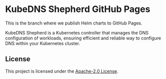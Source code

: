 # KubeDNS Shepherd GitHub Pages

This is the branch where we publish Helm charts to GitHub Pages.

KubeDNS Shepherd is a Kubernetes controller that manages the DNS configuration of workloads, ensuring efficient and reliable way to configure DNS within your Kubernetes cluster.

## License

This project is licensed under the [Apache-2.0 License](LICENSE).
